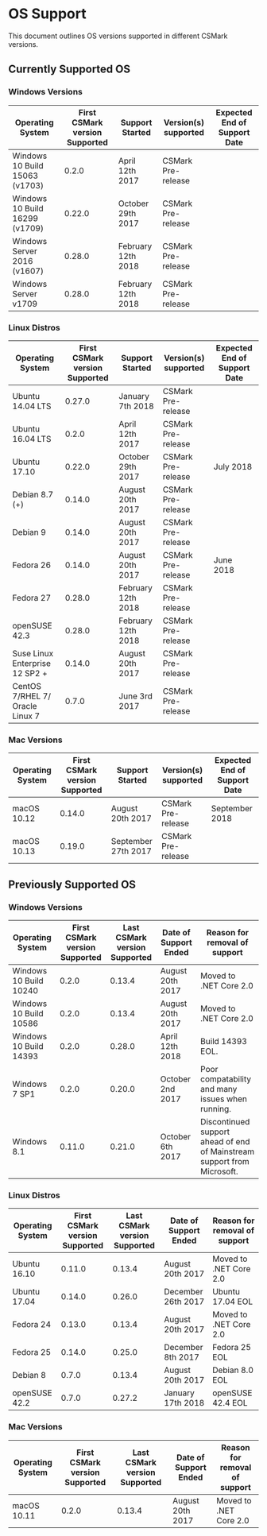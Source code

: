# OS Support
This document outlines OS versions supported in different CSMark versions.

## Currently Supported OS

### Windows Versions

| Operating System | First CSMark version Supported | Support Started | Version(s) supported | Expected End of Support Date|
|---|---|---|---|---|
| Windows 10 Build 15063 (v1703) | 0.2.0 | April 12th 2017 | CSMark Pre-release |   |
| Windows 10 Build 16299 (v1709) | 0.22.0 | October 29th 2017 | CSMark Pre-release |   |
| Windows Server 2016 (v1607) | 0.28.0 | February 12th 2018 | CSMark Pre-release |   |
| Windows Server v1709 | 0.28.0 | February 12th 2018 | CSMark Pre-release |   |

### Linux Distros

| Operating System | First CSMark version Supported | Support Started | Version(s) supported | Expected End of Support Date|
|---|---|---|---|---|
| Ubuntu 14.04 LTS | 0.27.0 | January 7th 2018 | CSMark Pre-release |  |
| Ubuntu 16.04 LTS | 0.2.0 | April 12th 2017 | CSMark Pre-release |   |
| Ubuntu 17.10 | 0.22.0 | October 29th 2017 | CSMark Pre-release | July 2018 |
| Debian 8.7 (+) | 0.14.0 | August 20th 2017 | CSMark Pre-release |   |
| Debian 9 | 0.14.0 | August 20th 2017 | CSMark Pre-release |   |
| Fedora 26 | 0.14.0 | August 20th 2017 | CSMark Pre-release | June 2018 |
| Fedora 27 | 0.28.0 | February 12th 2018 | CSMark Pre-release |   |
| openSUSE 42.3 | 0.28.0 | February 12th 2018 | CSMark Pre-release |   |
| Suse Linux Enterprise 12 SP2 + | 0.14.0 | August 20th 2017 | CSMark Pre-release |   |
| CentOS 7/RHEL 7/ Oracle Linux 7 | 0.7.0 | June 3rd 2017 | CSMark Pre-release |   |

### Mac Versions

| Operating System | First CSMark version Supported | Support Started | Version(s) supported | Expected End of Support Date|
|---|---|---|---|---|
| macOS 10.12 | 0.14.0 | August 20th 2017 | CSMark Pre-release | September 2018 |
| macOS 10.13 | 0.19.0 | September 27th 2017 | CSMark Pre-release |   |

## Previously Supported OS

### Windows Versions

| Operating System| First CSMark version Supported | Last CSMark version Supported | Date of Support Ended | Reason for removal of support |
|---|---|---|---|----|
| Windows 10 Build 10240 | 0.2.0 | 0.13.4 | August 20th 2017 | Moved to .NET Core 2.0 |
| Windows 10 Build 10586 | 0.2.0 | 0.13.4 | August 20th 2017 | Moved to .NET Core 2.0 |
| Windows 10 Build 14393 | 0.2.0 | 0.28.0 | April 12th 2018 | Build 14393 EOL. |
| Windows 7 SP1 | 0.2.0 | 0.20.0 | October 2nd 2017 | Poor compatability and many issues when running.|
| Windows 8.1 | 0.11.0 | 0.21.0 | October 6th 2017 | Discontinued support ahead of end of Mainstream support from Microsoft. |

### Linux Distros

| Operating System| First CSMark version Supported | Last CSMark version Supported | Date of Support Ended | Reason for removal of support |
|---|---|---|---|----|
| Ubuntu 16.10 | 0.11.0 | 0.13.4 | August 20th 2017 | Moved to .NET Core 2.0 |
| Ubuntu 17.04 | 0.14.0 | 0.26.0 | December 26th 2017 | Ubuntu 17.04 EOL |
| Fedora 24 | 0.13.0 | 0.13.4 | August 20th 2017 | Moved to .NET Core 2.0 |
| Fedora 25 | 0.14.0 | 0.25.0 | December 8th 2017 | Fedora 25 EOL |
| Debian 8 | 0.7.0 | 0.13.4 | August 20th 2017 | Debian 8.0 EOL |
| openSUSE 42.2 | 0.7.0 | 0.27.2 | January 17th 2018 | openSUSE 42.4 EOL |   |

### Mac Versions

| Operating System| First CSMark version Supported | Last CSMark version Supported | Date of Support Ended | Reason for removal of support |
|---|---|---|---|----|
| macOS 10.11 | 0.2.0 | 0.13.4 | August 20th 2017 | Moved to .NET Core 2.0 |
